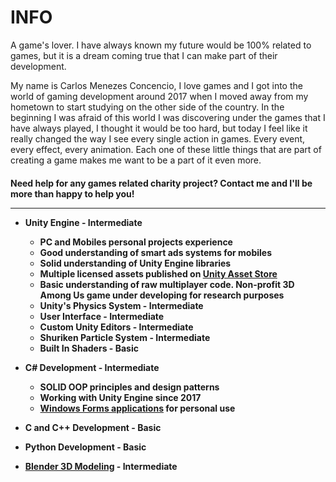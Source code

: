 
<h1> INFO </h1>
<p>A game's lover. I have always known my future would be 100% related to games, but it is a dream coming true that I can make part of their development.</p>

<p>My name is Carlos Menezes Concencio, I love games and I got into the world of gaming development around 2017 when I moved away from my hometown to start studying on the other side of the country. In the beginning I was afraid of this world I was discovering under the games that I have always played, I thought it would be too hard, but today I feel like it really changed the way I see every single action in games. Every event, every effect, every animation. Each one of these little things that are part of creating a game makes me want to be a part of it even more.<p/>

<h4> Need help for any games related charity project? Contact me and I'll be more than happy to help you!
<hr>

<ul>
  <li>Unity Engine - Intermediate</li>
</ul>
<ul>
	<ul>
		<li> PC and Mobiles personal projects experience</li>
		<li> Good understanding of smart ads systems for mobiles</li>
		<li> Solid understanding of Unity Engine libraries</li>
    		<li> Multiple licensed assets published on <a href="https://assetstore.unity.com/publishers/37008">Unity Asset Store</a></li>
		<li> Basic understanding of raw multiplayer code. Non-profit 3D Among Us game under developing for research purposes</li>
		<li> Unity's Physics System - Intermediate</li>
		<li> User Interface - Intermediate</li>
		<li> Custom Unity Editors - Intermediate</li>
		<li> Shuriken Particle System - Intermediate</li>
		<li> Built In Shaders - Basic</li>	
  	</ul>
</ul>

<ul>
  <li>C# Development - Intermediate</li>
</ul>
<ul>
	<ul>
		<li> SOLID OOP principles and design patterns</li>
		<li> Working with Unity Engine since 2017</li>
    		<li> <a href="https://carlosmenezeswix.wixsite.com/portfolio/applications">Windows Forms applications</a> for personal use</li>
  </ul>
</ul>

<ul>
  <li>C and C++ Development - Basic</li>
</ul>

<ul>
  <li>Python Development - Basic</li>
</ul>

<ul>
  <li><a href="https://carlosmenezeswix.wixsite.com/portfolio/3d-models">Blender 3D Modeling</a> - Intermediate</li>
</ul>


